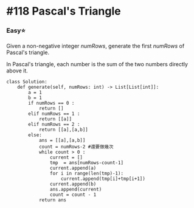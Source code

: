 # \#118 Pascal's Triangle

### Easy:star:

Given a non-negative integer _numRows_, generate the first _numRows_ of Pascal's triangle.

In Pascal's triangle, each number is the sum of the two numbers directly above it.

```text
class Solution:
    def generate(self, numRows: int) -> List[List[int]]:  
        a = 1
        b = 1
        if numRows == 0 :
            return []
        elif numRows == 1 :
            return [[a]]
        elif numRows == 2 :
            return [[a],[a,b]]
        else:
            ans = [[a],[a,b]]
            count = numRows-2 #還要做幾次
            while count > 0 :
                current = []
                tmp  = ans[numRows-count-1]                
                current.append(a)
                for i in range(len(tmp)-1):
                    current.append(tmp[i]+tmp[i+1])
                current.append(b)
                ans.append(current)
                count = count - 1
            return ans
```

